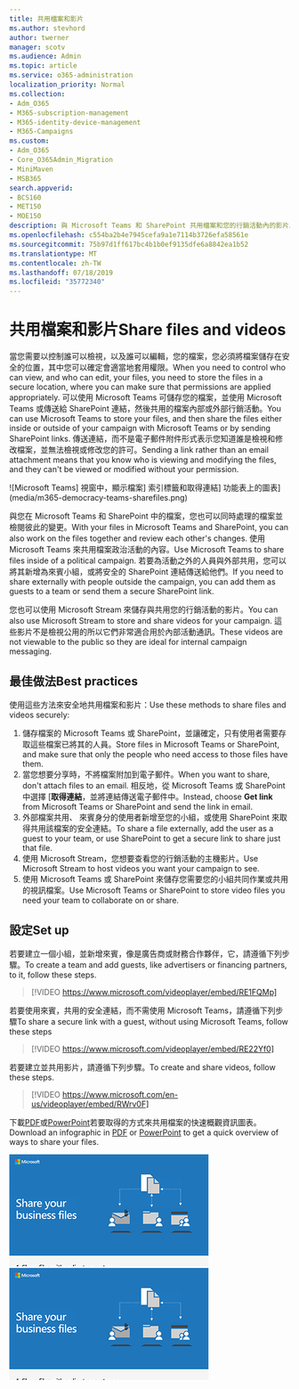 ```yaml
---
title: 共用檔案和影片
ms.author: stevhord
author: twerner
manager: scotv
ms.audience: Admin
ms.topic: article
ms.service: o365-administration
localization_priority: Normal
ms.collection:
- Adm_O365
- M365-subscription-management
- M365-identity-device-management
- M365-Campaigns
ms.custom:
- Adm_O365
- Core_O365Admin_Migration
- MiniMaven
- MSB365
search.appverid:
- BCS160
- MET150
- MOE150
description: 與 Microsoft Teams 和 SharePoint 共用檔案和您的行銷活動內的影片。
ms.openlocfilehash: c554ba2b4e7945cefa9a1e7114b3726efa58561e
ms.sourcegitcommit: 75b97d1ff617bc4b1b0ef9135dfe6a8842ea1b52
ms.translationtype: MT
ms.contentlocale: zh-TW
ms.lasthandoff: 07/18/2019
ms.locfileid: "35772340"
---
```

# <a name="share-files-and-videos"></a><span data-ttu-id="be422-103">共用檔案和影片</span><span class="sxs-lookup"><span data-stu-id="be422-103">Share files and videos</span></span>

<span data-ttu-id="be422-104">當您需要以控制誰可以檢視，以及誰可以編輯，您的檔案，您必須將檔案儲存在安全的位置，其中您可以確定會適當地套用權限。</span><span class="sxs-lookup"><span data-stu-id="be422-104">When you need to control who can view, and who can edit, your files, you need to store the files in a secure location, where you can make sure that permissions are applied appropriately.</span></span> <span data-ttu-id="be422-105">可以使用 Microsoft Teams 可儲存您的檔案，並使用 Microsoft Teams 或傳送給 SharePoint 連結，然後共用的檔案內部或外部行銷活動。</span><span class="sxs-lookup"><span data-stu-id="be422-105">You can use Microsoft Teams to store your files, and then share the files either inside or outside of your campaign with Microsoft Teams or by sending SharePoint links.</span></span> <span data-ttu-id="be422-106">傳送連結，而不是電子郵件附件形式表示您知道誰是檢視和修改檔案，並無法檢視或修改您的許可。</span><span class="sxs-lookup"><span data-stu-id="be422-106">Sending a link rather than an email attachment means that you know who is viewing and modifying the files, and they can't be viewed or modified without your permission.</span></span> 

![Microsoft Teams] 視窗中，顯示檔案] 索引標籤和取得連結] 功能表上的圖表](media/m365-democracy-teams-sharefiles.png)

<span data-ttu-id="be422-108">與您在 Microsoft Teams 和 SharePoint 中的檔案，您也可以同時處理的檔案並檢閱彼此的變更。</span><span class="sxs-lookup"><span data-stu-id="be422-108">With your files in Microsoft Teams and SharePoint, you can also work on the files together and review each other's changes.</span></span> <span data-ttu-id="be422-109">使用 Microsoft Teams 來共用檔案政治活動的內容。</span><span class="sxs-lookup"><span data-stu-id="be422-109">Use Microsoft Teams to share files inside of a political campaign.</span></span> <span data-ttu-id="be422-110">若要為活動之外的人員與外部共用，您可以將其新增為來賓小組，或將安全的 SharePoint 連結傳送給他們。</span><span class="sxs-lookup"><span data-stu-id="be422-110">If you need to share externally with people outside the campaign, you can add them as guests to a team or send them a secure SharePoint link.</span></span>

<span data-ttu-id="be422-111">您也可以使用 Microsoft Stream 來儲存與共用您的行銷活動的影片。</span><span class="sxs-lookup"><span data-stu-id="be422-111">You can also use Microsoft Stream to store and share videos for your campaign.</span></span> <span data-ttu-id="be422-112">這些影片不是檢視公用的所以它們非常適合用於內部活動通訊。</span><span class="sxs-lookup"><span data-stu-id="be422-112">These videos are not viewable to the public so they are ideal for internal campaign messaging.</span></span>

## <a name="best-practices"></a><span data-ttu-id="be422-113">最佳做法</span><span class="sxs-lookup"><span data-stu-id="be422-113">Best practices</span></span>

<span data-ttu-id="be422-114">使用這些方法來安全地共用檔案和影片：</span><span class="sxs-lookup"><span data-stu-id="be422-114">Use these methods to share files and videos securely:</span></span>

1. <span data-ttu-id="be422-115">儲存檔案的 Microsoft Teams 或 SharePoint，並讓確定，只有使用者需要存取這些檔案已將其的人員。</span><span class="sxs-lookup"><span data-stu-id="be422-115">Store files in Microsoft Teams or SharePoint, and make sure that only the people who need access to those files have them.</span></span> 
2. <span data-ttu-id="be422-116">當您想要分享時，不將檔案附加到電子郵件。</span><span class="sxs-lookup"><span data-stu-id="be422-116">When you want to share, don't attach files to an email.</span></span> <span data-ttu-id="be422-117">相反地，從 Microsoft Teams 或 SharePoint 中選擇 [**取得連結**，並將連結傳送電子郵件中。</span><span class="sxs-lookup"><span data-stu-id="be422-117">Instead, choose **Get link** from Microsoft Teams or SharePoint and send the link in email.</span></span>
3. <span data-ttu-id="be422-118">外部檔案共用、 來賓身分的使用者新增至您的小組，或使用 SharePoint 來取得共用該檔案的安全連結。</span><span class="sxs-lookup"><span data-stu-id="be422-118">To share a file externally, add the user as a guest to your team, or use SharePoint to get a secure link to share just that file.</span></span>
4. <span data-ttu-id="be422-119">使用 Microsoft Stream，您想要查看您的行銷活動的主機影片。</span><span class="sxs-lookup"><span data-stu-id="be422-119">Use Microsoft Stream to host videos you want your campaign to see.</span></span> 
5. <span data-ttu-id="be422-120">使用 Microsoft Teams 或 SharePoint 來儲存您需要您的小組共同作業或共用的視訊檔案。</span><span class="sxs-lookup"><span data-stu-id="be422-120">Use Microsoft Teams or SharePoint to store video files you need your team to collaborate on or share.</span></span>

 
## <a name="set-up"></a><span data-ttu-id="be422-121">設定</span><span class="sxs-lookup"><span data-stu-id="be422-121">Set up</span></span>

<span data-ttu-id="be422-122">若要建立一個小組，並新增來賓，像是廣告商或財務合作夥伴，它，請遵循下列步驟。</span><span class="sxs-lookup"><span data-stu-id="be422-122">To create a team and add guests, like advertisers or financing partners, to it, follow these steps.</span></span>

> [!VIDEO https://www.microsoft.com/videoplayer/embed/RE1FQMp]

<span data-ttu-id="be422-123">若要使用來賓，共用的安全連結，而不需使用 Microsoft Teams，請遵循下列步驟</span><span class="sxs-lookup"><span data-stu-id="be422-123">To share a secure link with a guest, without using Microsoft Teams, follow these steps</span></span>

> [!VIDEO https://www.microsoft.com/videoplayer/embed/RE22Yf0]

<span data-ttu-id="be422-124">若要建立並共用影片，請遵循下列步驟。</span><span class="sxs-lookup"><span data-stu-id="be422-124">To create and share videos, follow these steps.</span></span>

> [!VIDEO https://www.microsoft.com/en-us/videoplayer/embed/RWrv0F]

<span data-ttu-id="be422-125">下載[PDF](https://go.microsoft.com/fwlink/?linkid=2079435)或[PowerPoint](https://go.microsoft.com/fwlink/?linkid=2079438)若要取得的方式來共用檔案的快速概觀資訊圖表。</span><span class="sxs-lookup"><span data-stu-id="be422-125">Download an infographic in [PDF](https://go.microsoft.com/fwlink/?linkid=2079435) or [PowerPoint](https://go.microsoft.com/fwlink/?linkid=2079438) to get a quick overview of ways to share your files.</span></span>

<span data-ttu-id="be422-126">[![圖例中的不同的使用者與共用檔案](media/ShareYourfiles-thumb-358x201.png)](https://go.microsoft.com/fwlink/?linkid=2079435)</span><span class="sxs-lookup"><span data-stu-id="be422-126">[![An illustration of sharing files with different users](media/ShareYourfiles-thumb-358x201.png)](https://go.microsoft.com/fwlink/?linkid=2079435)</span></span>
